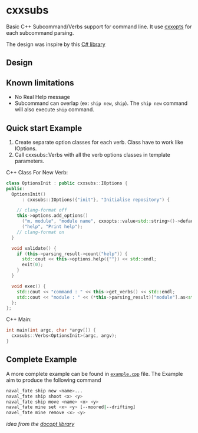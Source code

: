 # cxxsubs

Basic C++ Subcommand/Verbs support for command line. It use [cxxopts](https://github.com/jarro2783/cxxopts) for each subcommand parsing.

The design was inspire by this [C# library](https://github.com/commandlineparser/commandline)

## Design


## Known limitations

- No Real Help message
- Subcommand can overlap (ex: `ship new`, `ship`). The `ship new` command will also execute `ship` command.


## Quick start Example

1. Create separate option classes for each verb. Class have to work like IOptions.
1. Call cxxsubs::Verbs with all the verb options classes in template parameters.


C++ Class For New Verb:

```cpp
class OptionsInit : public cxxsubs::IOptions {
public:
  OptionsInit()
      : cxxsubs::IOptions({"init"}, "Initialise repository") {

    // clang-format off
    this->options.add_options()
      ("m, module", "module name", cxxopts::value<std::string>()->default_value("my_module"))
      ("help", "Print help");
    // clang-format on
  }

  void validate() {
    if (this->parsing_result->count("help")) {
      std::cout << this->options.help({""}) << std::endl;
      exit(0);
    }
  }

  void exec() {
    std::cout << "command : " << this->get_verbs() << std::endl;
    std::cout << "module : " << (*this->parsing_result)["module"].as<std::string>() << std::endl;
  };
};
```

C++ Main:

```cpp
int main(int argc, char *argv[]) {
  cxxsubs::Verbs<OptionsInit>(argc, argv);
}
```


## Complete Example

A more complete example can be found in [`example.cpp`](src/example.cpp) file.
The Example aim to produce the following command

```bash
naval_fate ship new <name>...
naval_fate ship shoot <x> <y>
naval_fate ship move <name> <x> <y>
naval_fate mine set <x> <y> [--moored|--drifting]
navel_fate mine remove <x> <y>
```
*idea from the [docopt library](http://docopt.org/)*




